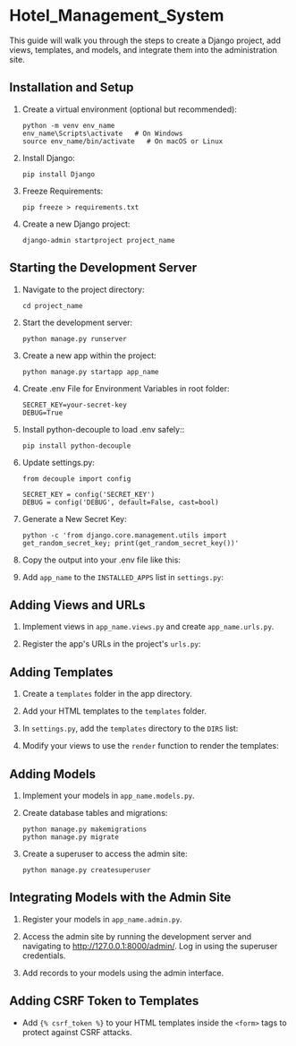 # Hotel_Management_System

This guide will walk you through the steps to create a Django project, add views, templates, and models, and integrate them into the administration site.


## Installation and Setup

1. Create a virtual environment (optional but recommended):
   ```console
   python -m venv env_name
   env_name\Scripts\activate   # On Windows
   source env_name/bin/activate   # On macOS or Linux
   ```

2. Install Django:
    ```console
    pip install Django
    ```

3. Freeze Requirements:
    ```console
    pip freeze > requirements.txt
    ```

4. Create a new Django project:
    ```console
    django-admin startproject project_name
    ```


## Starting the Development Server

1. Navigate to the project directory:
    ```console
    cd project_name
    ```

2. Start the development server:
    ```console
    python manage.py runserver
    ```

3. Create a new app within the project:
    ```console
    python manage.py startapp app_name
    ```

4. Create .env File for Environment Variables in root folder:
    ```console
    SECRET_KEY=your-secret-key
    DEBUG=True
    ```

5. Install python-decouple to load .env safely::
    ```console
    pip install python-decouple
    ```

6. Update settings.py:
    ```console
    from decouple import config

    SECRET_KEY = config('SECRET_KEY')
    DEBUG = config('DEBUG', default=False, cast=bool)
    ```    

7. Generate a New Secret Key:
    ```console
    python -c 'from django.core.management.utils import get_random_secret_key; print(get_random_secret_key())'
    ``` 

8. Copy the output into your .env file like this:

9. Add `app_name` to the `INSTALLED_APPS` list in `settings.py`:


## Adding Views and URLs

1. Implement views in `app_name.views.py` and create `app_name.urls.py`.

2. Register the app's URLs in the project's `urls.py`:

## Adding Templates

1. Create a `templates` folder in the app directory.

2. Add your HTML templates to the `templates` folder.

3. In `settings.py`, add the `templates` directory to the `DIRS` list:

4. Modify your views to use the `render` function to render the templates:


## Adding Models

1. Implement your models in `app_name.models.py`.

2. Create database tables and migrations:
    ```console
    python manage.py makemigrations
    python manage.py migrate
    ```

3. Create a superuser to access the admin site:
    ```console
    python manage.py createsuperuser
    ```

## Integrating Models with the Admin Site
1. Register your models in `app_name.admin.py`.

2. Access the admin site by running the development server and navigating to http://127.0.0.1:8000/admin/. Log in using the superuser credentials.

3. Add records to your models using the admin interface.

## Adding CSRF Token to Templates
- Add `{% csrf_token %}` to your HTML templates inside the `<form>` tags to protect against CSRF attacks.
